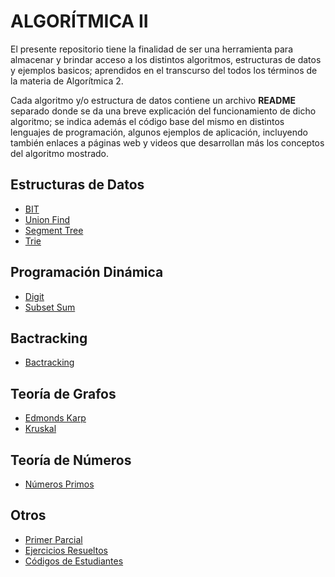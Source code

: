 # ALGORÍTMICA II
El presente repositorio tiene la finalidad de ser una herramienta para almacenar y brindar acceso a los distintos algoritmos, estructuras de datos y ejemplos basicos; aprendidos en el transcurso del todos los términos de la materia de Algorítmica 2.

Cada algoritmo y/o estructura de datos contiene un archivo **README** separado donde se da una breve explicación del funcionamiento de dicho algoritmo; se indica además el código base del mismo en distintos lenguajes de programación, algunos ejemplos de aplicación, incluyendo también enlaces a páginas web y videos que desarrollan más los conceptos del algoritmo mostrado.

## Estructuras de Datos
-  [BIT](https://github.com/PaulLandaeta/algoritmica2/tree/master/contenido/estructura%20de%20datos/BIT)
-  [Union Find](https://github.com/PaulLandaeta/algoritmica2/tree/master/contenido/estructura%20de%20datos/Union%20Find)
-  [Segment Tree](https://github.com/PaulLandaeta/algoritmica2/tree/master/contenido/estructura%20de%20datos/segment%20tree)
-  [Trie](https://github.com/PaulLandaeta/algoritmica2/tree/master/contenido/estructura%20de%20datos/trie)

## Programación Dinámica
-  [Digit](https://github.com/PaulLandaeta/algoritmica2/tree/master/contenido/Programacion%20Dinamica/Digit)
-  [Subset Sum](https://github.com/PaulLandaeta/algoritmica2/tree/master/contenido/Programacion%20Dinamica/Subset%20Sum)

## Bactracking
-  [Bactracking](https://github.com/PaulLandaeta/algoritmica2/tree/master/contenido/Backtracking)

## Teoría de Grafos
-  [Edmonds Karp](https://github.com/PaulLandaeta/algoritmica2/tree/master/contenido/Teoria%20de%20Grafos/Edmonds_Karp)
-  [Kruskal](https://github.com/PaulLandaeta/algoritmica2/tree/master/contenido/Teoria%20de%20Grafos/Kruskal)

## Teoría de Números
-  [Números Primos](https://github.com/PaulLandaeta/algoritmica2/tree/master/contenido/teoria%20de%20numeros)

## Otros
-  [Primer Parcial](https://github.com/PaulLandaeta/algoritmica2/tree/master/contenido/otros/1er%20Parcial)
-  [Ejercicios Resueltos](https://github.com/PaulLandaeta/algoritmica2/tree/master/contenido/otros/Repaso)
-  [Códigos de Estudiantes](https://github.com/PaulLandaeta/algoritmica2/tree/master/contenido/otros/TestEstudiantes)
